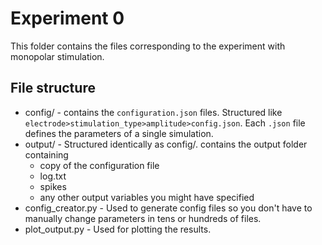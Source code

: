 # Experiment 0

This folder contains the files corresponding to the experiment with monopolar stimulation.

## File structure

- config/ - contains the `configuration.json` files. Structured like `electrode>stimulation_type>amplitude>config.json`. Each `.json` file defines the parameters of a single simulation. 
- output/ - Structured identically as config/. contains the output folder containing 
    - copy of the configuration file
    - log.txt
    - spikes 
    - any other output variables you might have specified
- config_creator.py - Used to generate config files so you don't have to manually change parameters in tens or hundreds of files.
- plot_output.py - Used for plotting the results.
